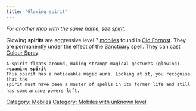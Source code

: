 ```yaml
---
title: "Glowing spirit"
---
```


*For another mob with the same name, see [spirit](spirit "wikilink").*

Glowing **spirits** are aggressive level ? [mobiles](mobile "wikilink")
found in [Old Fornost](Old_Fornost "wikilink"). They are permanently
under the effect of the [Sanctuary](Sanctuary "wikilink") spell. They
can cast [Colour Spray](Colour_Spray "wikilink").

`A spirit floats around, making strange magical gestures (glowing).`
`>`**`examine spirit`**
`This spirit has a noticeable magic aura. Looking at it, you recognise that the`
`spirit must have been a master of spells in its former life and still has some`
`arcane powers left.`

[Category: Mobiles](Category:_Mobiles "wikilink") [Category: Mobiles
with unknown level](Category:_Mobiles_with_unknown_level "wikilink")